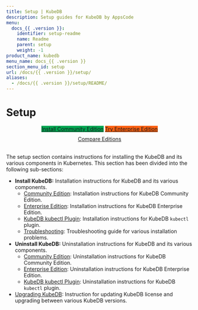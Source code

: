 ```yaml
---
title: Setup | KubeDB
description: Setup guides for KubeDB by AppsCode
menu:
  docs_{{ .version }}:
    identifier: setup-readme
    name: Readme
    parent: setup
    weight: -1
product_name: kubedb
menu_name: docs_{{ .version }}
section_menu_id: setup
url: /docs/{{ .version }}/setup/
aliases:
  - /docs/{{ .version }}/setup/README/
---
```


# Setup

<div style="text-align: center;">
  <a class="button is-link is-medium is-active has-text-weight-normal" href="/docs/setup/install/community.md" style="background:#00A651; width: 18rem;">Install Community Edition</a>
  <a class="button is-info is-medium is-active has-text-weight-normal" href="/docs/setup/install/enterprise.md"  style="background:#FC6011; width: 18rem;">Try Enterprise Edition</a>
  <a style="margin-top: 10px; display: block;" href="/docs/overview/README.md">Compare Editions</a>
</div>
<br>

The setup section contains instructions for installing the KubeDB and its various components in Kubernetes. This section has been divided into the following sub-sections:

- **Install KubeDB:** Installation instructions for KubeDB and its various components.
  - [Community Edition](/docs/setup/install/community.md): Installation instructions for KubeDB Community Edition.
  - [Enterprise Edition](/docs/setup/install/enterprise.md): Installation instructions for KubeDB Enterprise Edition.
  - [KubeDB kubectl Plugin](/docs/setup/install/kubectl_plugin.md): Installation instructions for KubeDB `kubectl` plugin.
  - [Troubleshooting](/docs/setup/install/troubleshoting.md): Troubleshooting guide for various installation problems.
- **Uninstall KubeDB:** Uninstallation instructions for KubeDB and its various components.
  - [Community Edition](/docs/setup/uninstall/community.md): Uninstallation instructions for KubeDB Community Edition.
  - [Enterprise Edition](/docs/setup/uninstall/enterprise.md): Uninstallation instructions for KubeDB Enterprise Edition.
  - [KubeDB kubectl Plugin](/docs/setup/uninstall/kubectl_plugin.md): Uninstallation instructions for KubeDB `kubectl` plugin.
- [Upgrading KubeDB](/docs/setup/upgrade/index.md): Instruction for updating KubeDB license and upgrading between various KubeDB versions.
